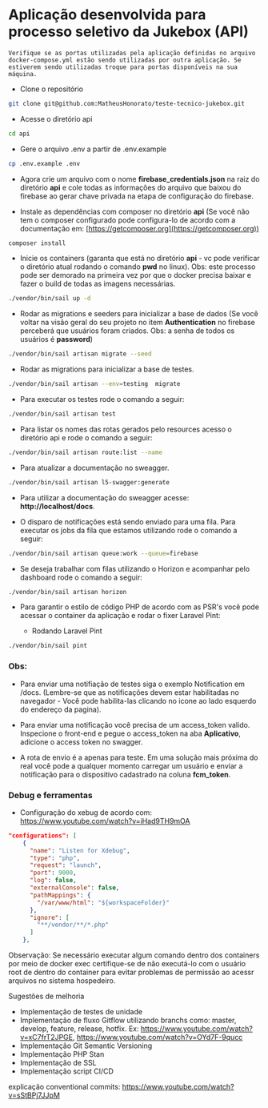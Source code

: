# Aplicação desenvolvida para processo seletivo da Jukebox (API)

```plaintext
Verifique se as portas utilizadas pela aplicação definidas no arquivo docker-compose.yml estão sendo utilizadas por outra aplicação. Se estiverem sendo utilizadas troque para portas disponíveis na sua máquina.
```
- Clone o repositório

```bash
git clone git@github.com:MatheusHonorato/teste-tecnico-jukebox.git
```

- Acesse o diretório api

```bash
cd api
```

- Gere o arquivo .env a partir de .env.example

```bash
cp .env.example .env
```
- Agora crie um arquivo com o nome **firebase_credentials.json** na raiz do diretório **api** e cole todas as informações do arquivo que baixou do firebase ao gerar chave privada na etapa de configuração do firebase.

- Instale as dependências com composer no diretório **api** (Se você não tem o composer configurado pode configura-lo de acordo com a documentação em: [https://getcomposer.org](https://getcomposer.org))

```bash
composer install
```

- Inicie os containers (garanta que está no diretório **api** - vc pode verificar o diretório atual rodando o comando **pwd** no linux). Obs: este processo pode ser demorado na primeira vez por que o docker precisa baixar e fazer o build de todas as imagens necessárias.

```bash
./vendor/bin/sail up -d
```

- Rodar as migrations e seeders para inicializar a base de dados (Se você voltar na visão geral do seu projeto no item **Authentication** no firebase perceberá que usuários foram criados. Obs: a senha de todos os usuários é **password**)

```bash
./vendor/bin/sail artisan migrate --seed
```

- Rodar as migrations para inicializar a base de testes.

```bash
./vendor/bin/sail artisan --env=testing  migrate
```

- Para executar os testes rode o comando a seguir:

```bash
./vendor/bin/sail artisan test
```

- Para listar os nomes das rotas gerados pelo resources acesso o diretório api e rode o comando a seguir:

```bash
./vendor/bin/sail artisan route:list --name
```

- Para atualizar a documentação no sweagger.

```bash
./vendor/bin/sail artisan l5-swagger:generate
```

- Para utilizar a documentação do sweagger acesse: **http://localhost/docs**.
 
- O disparo de notificações está sendo enviado para uma fila. Para executar os jobs da fila que estamos utilizando rode o comando a seguir:

```bash
./vendor/bin/sail artisan queue:work --queue=firebase
```

- Se deseja trabalhar com filas utilizando o Horizon e acompanhar pelo dashboard rode o comando a seguir:

```bash
./vendor/bin/sail artisan horizon
```

- Para garantir o estilo de código PHP de acordo com as PSR's você pode acessar o container da aplicação e rodar o fixer Laravel Pint:

  - Rodando Laravel Pint
```bash
./vendor/bin/sail pint
```

### Obs:

- Para enviar uma notifiação de testes siga o exemplo Notification em /docs. (Lembre-se que as notificações devem estar habilitadas no navegador - Você pode habilita-las clicando no icone ao lado esquerdo do endereço da pagina).

- Para enviar uma notificação você precisa de um access_token valido. Inspecione o front-end e pegue o access_token na aba **Aplicativo**, adicione o access token no swagger.

- A rota de envio é a apenas para teste. Em uma solução mais próxima do real você pode a qualquer momento carregar um usuário e enviar a notificação para o dispositivo cadastrado na coluna **fcm_token**.

### Debug e ferramentas

- Configuração do xebug de acordo com: https://www.youtube.com/watch?v=iHad9TH9mOA

```json
"configurations": [
    {
      "name": "Listen for Xdebug",
      "type": "php",
      "request": "launch",
      "port": 9000,
      "log": false,
      "externalConsole": false,
      "pathMappings": {
        "/var/www/html": "${workspaceFolder}"
      },
      "ignore": [
        "**/vendor/**/*.php"
      ]
    },
```

Observação: Se necessário executar algum comando dentro dos containers por meio de docker exec certifique-se de não executá-lo com o usuário root de dentro do container para evitar problemas de permissão ao acessr arquivos no sistema hospedeiro.

Sugestões de melhoria

- Implementação de testes de unidade
- Implementação de fluxo Gitflow utilizando branchs como: master, develop, feature, release, hotfix. Ex: https://www.youtube.com/watch?v=xC7frT2JPGE, https://www.youtube.com/watch?v=OYd7F-9qucc
- Implementação Git Semantic Versioning
- Implementação PHP Stan
- Implementação de SSL
- Implementação script CI/CD

explicação conventional commits: https://www.youtube.com/watch?v=sStBPj7JJpM